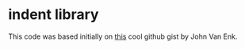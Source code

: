# indent library

This code was based initially on [this](https://gist.github.com/sw17ch/2048516)
cool github gist by John Van Enk.
